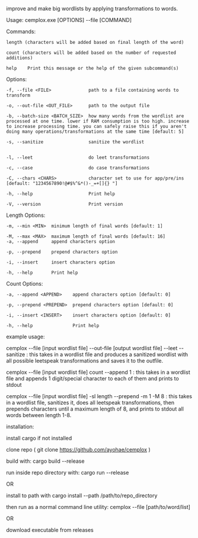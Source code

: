 improve and make big wordlists by applying transformations to words. 

Usage: cemplox.exe [OPTIONS] --file <FILE> [COMMAND]

Commands:
    
    length (characters will be added based on final length of the word)
    
    count (characters will be added based on the number of requested additions)
    
    help    Print this message or the help of the given subcommand(s)

Options:
  
    -f, --file <FILE>              path to a file containing words to transform
    
    -o, --out-file <OUT_FILE>      path to the output file
    
    -b, --batch-size <BATCH_SIZE>  how many words from the wordlist are processed at one time. lower if RAM consumption is too high. increase to increase processing time. you can safely raise this if you aren't doing many operations/transformations at the same time [default: 5]
    
    -s, --sanitize                 sanitize the wordlist
    
    
    -l, --leet                     do leet transformations
    
    -c, --case                     do case transformations
    
    -C, --chars <CHARS>            character set to use for app/pre/ins [default: "1234567890!@#$%^&*()-_=+[]{} "]
    
    -h, --help                     Print help
    
    -V, --version                  Print version

  
  Length Options:
    
    -m, --min <MIN>  minimum length of final words [default: 1]
    
    -M, --max <MAX>  maximum length of final words [default: 16]
    -a, --append     append characters option
    
    -p, --prepend    prepend characters option
    
    -i, --insert     insert characters option
    
    -h, --help       Print help

  Count Options:
    
    -a, --append <APPEND>    append characters option [default: 0]
    
    -p, --prepend <PREPEND>  prepend characters option [default: 0]
    
    -i, --insert <INSERT>    insert characters option [default: 0]
    
    -h, --help               Print help



example usage:

cemplox --file [input wordlist file] --out-file [output wordlist file] --leet --sanitize : this takes in a wordlist file and produces a sanitized wordlist with all possible leetspeak transformations and saves it to the outfile.

cemplox --file [input wordlist file] count --append 1 : this takes in a wordlist file and appends 1 digit/special character to each of them and prints to stdout

cemplox --file [input wordlist file] -sl length --prepend -m 1 -M 8 : this takes in a wordlist file, sanitizes it, does all leetspeak transformations, then prepends characters until a maximum length of 8, and prints to stdout all words between length 1-8.

  
  installation:

  install cargo if not installed
  
  clone repo ( git clone https://github.com/ayohae/cemplox )
  
  build with: cargo build --release
  
  run inside repo directory with: cargo run --release
  
  OR
  
  install to path with cargo install --path /path/to/repo_directory 
  
  then run as a normal command line utility: cemplox --file [path/to/word/list]

  OR

  download executable from releases
